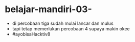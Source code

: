 # belajar-mandiri-03-
- di percobaan tiga sudah mulai lancar dan mulus
- tapi tetap memerlukan percobaan 4 supaya makin okee
- #ayobisaHacktiv8